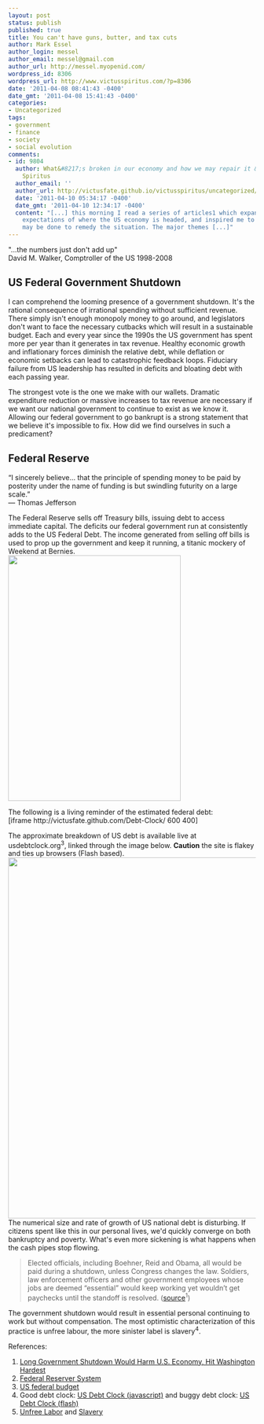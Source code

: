 ```yaml
---
layout: post
status: publish
published: true
title: You can't have guns, butter, and tax cuts
author: Mark Essel
author_login: messel
author_email: messel@gmail.com
author_url: http://messel.myopenid.com/
wordpress_id: 8306
wordpress_url: http://www.victusspiritus.com/?p=8306
date: '2011-04-08 08:41:43 -0400'
date_gmt: '2011-04-08 15:41:43 -0400'
categories:
- Uncategorized
tags:
- government
- finance
- society
- social evolution
comments:
- id: 9804
  author: What&#8217;s broken in our economy and how we may repair it &mdash; Victus
    Spiritus
  author_email: ''
  author_url: http://victusfate.github.io/victusspiritus/uncategorized/2011/04/10/whats-broken-in-our-economy-and-how-we-may-repair-it/
  date: '2011-04-10 05:34:17 -0400'
  date_gmt: '2011-04-10 12:34:17 -0400'
  content: "[...] this morning I read a series of articles1 which expanded on my uneasy
    expectations of where the US economy is headed, and inspired me to consider what
    may be done to remedy the situation. The major themes [...]"
---
```

<p>"...the numbers just don't add up"<br />
David M. Walker, Comptroller of the US 1998-2008</p>
<h2>US Federal Government Shutdown</h2>
<p>I can comprehend the looming presence of a government shutdown. It's the rational consequence of irrational spending without sufficient revenue. There simply isn't enough monopoly money to go around, and legislators don't want to face the necessary cutbacks which will result in a sustainable budget. Each and every year since the 1990s the US government has spent more per year than it generates in tax revenue. Healthy economic growth and inflationary forces diminish the relative debt, while deflation or economic setbacks can lead to catastrophic feedback loops. Fiduciary failure from US leadership has resulted in deficits and bloating debt with each passing year.</p>
<p>The strongest vote is the one we make with our wallets. Dramatic expenditure reduction or massive increases to tax revenue are necessary if we want our national government to continue to exist as we know it. Allowing our federal government to go bankrupt is a strong statement that we believe it's impossible to fix. How did we find ourselves in such a predicament?</p>
<h2>Federal Reserve</h2>
<p>“I sincerely believe... that the principle of spending money to be paid by posterity under the name of funding is but swindling futurity on a large scale.”<br />
— Thomas Jefferson</p>
<p>The Federal Reserve sells off Treasury bills, issuing debt to access immediate capital. The deficits our federal government run at consistently adds to the US Federal Debt. The income generated from selling off bills is used to prop up the government and keep it running, a titanic mockery of Weekend at Bernies.<br />
<a href="{{ site.url }}/assets/2011/04/weekend_at_bernies.jpg"><img src="{{ site.url }}/assets/2011/04/weekend_at_bernies.jpg" alt="" title="weekend_at_bernies" width="351" height="500" class="aligncenter size-full wp-image-8329" /></a></p>
<p>The following is a living reminder of the estimated federal debt:<br />
[iframe http://victusfate.github.com/Debt-Clock/ 600 400]</p>
<p>The approximate breakdown of US debt is available live at usdebtclock.org<sup>3</sup>, linked through the image below.  <b>Caution</b> the site is flakey and ties up browsers (Flash based).<br />
<a href="http://www.usdebtclock.org/"><img src="{{ site.url }}/assets/2011/04/us_debt_clock.png" alt="" title="us_debt_clock" width="1031" height="735" class="aligncenter size-full wp-image-8311" /></a><br />
The numerical size and rate of growth of US national debt is disturbing. If citizens spent like this in our personal lives, we'd quickly converge on both bankruptcy and poverty. What's even more sickening is what happens when the cash pipes stop flowing.</p>
<blockquote><p>
Elected officials, including Boehner, Reid and Obama, all would be paid during a shutdown, unless Congress changes the law. Soldiers, law enforcement officers and other government employees whose jobs are deemed “essential” would keep working yet wouldn’t get paychecks until the standoff is resolved. (<a href="http://www.bloomberg.com/news/2011-04-08/long-government-shutdown-would-harm-u-s-economy-hit-washington-hardest.html">source</a><sup>1</sup>)
</p></blockquote>
<p>The government shutdown would result in essential personal continuing to work but without compensation. The most optimistic characterization of this practice is unfree labour, the more sinister label is slavery<sup>4</sup>.</p>
<p>References:</p>
<ol>
<li><a href="http://www.bloomberg.com/news/2011-04-08/long-government-shutdown-would-harm-u-s-economy-hit-washington-hardest.html">Long Government Shutdown Would Harm U.S. Economy, Hit Washington Hardest</a></li>
<li><a href="http://en.wikipedia.org/wiki/Federal_Reserve_System">Federal Reserver System</a></li>
<li><a href="http://en.wikipedia.org/wiki/United_States_federal_budget">US federal budget</a></li>
<li>Good debt clock: <a href="http://www.debtclock.us/">US Debt Clock (javascript)</a> and buggy debt clock: <a href="http://www.usdebtclock.org/">US Debt Clock (flash)</a></li>
<li><a href="http://en.wikipedia.org/wiki/Unfree_labour">Unfree Labor</a> and <a href="http://en.wikipedia.org/wiki/Slavery">Slavery</a></li>
</ol>
